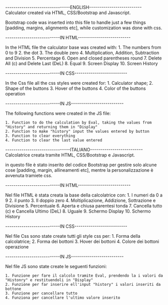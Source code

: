 --------------------------------ENGLISH--------------------------
Calculator created via HTML, CSS/Bootstrap and Javascript. 

Bootstrap code was inserted into this file to handle just a few things [padding, margins, alignments etc], while customization was done with css. 

---------------------------IN HTML--------------------------

In the HTML file the calculator base was created with: 
    1. The numbers from 0 to 9
    2. the dot
    3. The double zero
    4. Multiplication, Addition, Subtraction and Division
    5. Percentage
    6. Open and closed parentheses round
    7. Delete All (c) and Delete Last (DeL)
    8. Equal
    9. Screen Display 
    10. Screen History

---------------------------IN CSS--------------------------

In the Css file all the css styles were created for: 
    1. Calculator shape; 
    2. Shape of the buttons
    3. Hover of the buttons
    4. Color of the buttons operation


---------------------------IN JS--------------------------

The following functions were created in the JS file: 

    1. Function to do the calculation by Eval, taking the values from "History" and returning them in "Display"
    2. Function to make "history" input the values entered by button
    3. Function to clear everything
    4. Function to clear the last value entered




--------------------------------ITALIANO--------------------------
Calcolatrice creata tramite HTML, CSS/Bootstrap e Javascript. 

in questo file è stato inserito del codice Bootstrap per gestire solo alcune cose [padding, margin, allineamenti etc], mentre la personalizzazione è avvenuta tramiete css. 

---------------------------IN HTML--------------------------

Nel file HTML è stata creata la base della calcolatrice con: 
    1. I numeri da 0 a 9
    2. il punto
    3. Il doppio zero
    4. Moltiplicazione, Addizione, Sottrazione e Divisione
    5. Percentuale
    6. Aperta e chiusa parentesi tonda
    7. Cancella tutto (c) e Cancella Ultimo (DeL)
    8. Uguale
    9. Schermo Display 
    10. Schermo History

---------------------------IN CSS--------------------------

Nel file Css sono state create tutti gli style css per: 
    1. Forma della calcolatrice; 
    2. Forma dei bottoni
    3. Hover dei bottoni
    4. Colore dei bottoni operazione


---------------------------IN JS--------------------------

Nel file JS sono state create le seguenti funzioni: 

    1. Funzione per fare il calcolo tramite Eval, prendendo la i valori da "Histonry" e restituendoli in "Display"
    2. Funzione per far inserire ell'input "history" i valori inseriti da bottone
    3. Funzione per cancellare tutto
    4. Funziona per cancellare l'ultimo valore inserito
